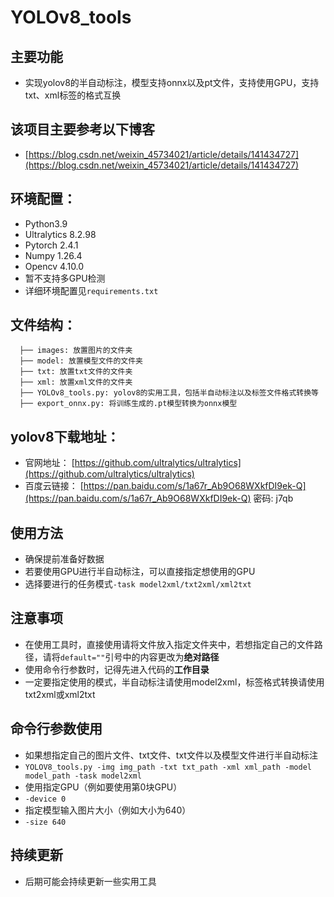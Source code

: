 # YOLOv8_tools

## 主要功能
* 实现yolov8的半自动标注，模型支持onnx以及pt文件，支持使用GPU，支持txt、xml标签的格式互换

## 该项目主要参考以下博客
* [https://blog.csdn.net/weixin_45734021/article/details/141434727](https://blog.csdn.net/weixin_45734021/article/details/141434727)

## 环境配置：
* Python3.9
* Ultralytics 8.2.98
* Pytorch 2.4.1
* Numpy 1.26.4
* Opencv 4.10.0
* 暂不支持多GPU检测
* 详细环境配置见`requirements.txt`

## 文件结构：
```
  ├── images: 放置图片的文件夹
  ├── model: 放置模型文件的文件夹
  ├── txt: 放置txt文件的文件夹
  ├── xml: 放置xml文件的文件夹
  ├── YOLOv8_tools.py: yolov8的实用工具，包括半自动标注以及标签文件格式转换等
  ├── export_onnx.py: 将训练生成的.pt模型转换为onnx模型
```

## yolov8下载地址：
* 官网地址： [https://github.com/ultralytics/ultralytics](https://github.com/ultralytics/ultralytics)
* 百度云链接： [https://pan.baidu.com/s/1a67r_Ab9O68WXkfDI9ek-Q](https://pan.baidu.com/s/1a67r_Ab9O68WXkfDI9ek-Q)  密码: j7qb


## 使用方法
* 确保提前准备好数据
* 若要使用GPU进行半自动标注，可以直接指定想使用的GPU
* 选择要进行的任务模式`-task model2xml/txt2xml/xml2txt`

## 注意事项
* 在使用工具时，直接使用请将文件放入指定文件夹中，若想指定自己的文件路径，请将`default=""`引号中的内容更改为**绝对路径**
* 使用命令行参数时，记得先进入代码的**工作目录**
* 一定要指定使用的模式，半自动标注请使用model2xml，标签格式转换请使用txt2xml或xml2txt

## 命令行参数使用
- 如果想指定自己的图片文件、txt文件、txt文件以及模型文件进行半自动标注
- `YOLOV8_tools.py -img img_path -txt txt_path -xml xml_path -model model_path -task model2xml`
- 使用指定GPU（例如要使用第0块GPU）
- `-device 0`
- 指定模型输入图片大小（例如大小为640）
- `-size 640`

## 持续更新
* 后期可能会持续更新一些实用工具